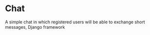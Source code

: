 # Chat
A simple chat in which registered users will be able to exchange short messages, Django framework 
